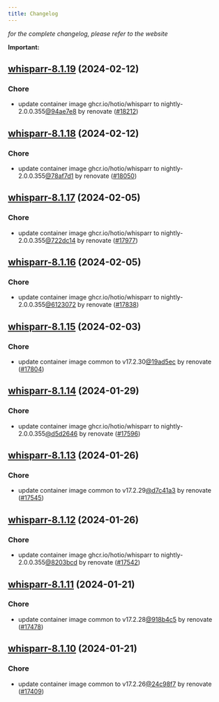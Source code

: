 ```yaml
---
title: Changelog
---
```



*for the complete changelog, please refer to the website*

**Important:**




## [whisparr-8.1.19](https://github.com/truecharts/charts/compare/whisparr-8.1.18...whisparr-8.1.19) (2024-02-12)

### Chore



- update container image ghcr.io/hotio/whisparr to nightly-2.0.0.355[@94ae7e8](https://github.com/94ae7e8) by renovate ([#18212](https://github.com/truecharts/charts/issues/18212))


## [whisparr-8.1.18](https://github.com/truecharts/charts/compare/whisparr-8.1.17...whisparr-8.1.18) (2024-02-12)

### Chore



- update container image ghcr.io/hotio/whisparr to nightly-2.0.0.355[@78af7d1](https://github.com/78af7d1) by renovate ([#18050](https://github.com/truecharts/charts/issues/18050))


## [whisparr-8.1.17](https://github.com/truecharts/charts/compare/whisparr-8.1.16...whisparr-8.1.17) (2024-02-05)

### Chore



- update container image ghcr.io/hotio/whisparr to nightly-2.0.0.355[@722dc14](https://github.com/722dc14) by renovate ([#17977](https://github.com/truecharts/charts/issues/17977))


## [whisparr-8.1.16](https://github.com/truecharts/charts/compare/whisparr-8.1.15...whisparr-8.1.16) (2024-02-05)

### Chore



- update container image ghcr.io/hotio/whisparr to nightly-2.0.0.355[@6123072](https://github.com/6123072) by renovate ([#17838](https://github.com/truecharts/charts/issues/17838))


## [whisparr-8.1.15](https://github.com/truecharts/charts/compare/whisparr-8.1.14...whisparr-8.1.15) (2024-02-03)

### Chore



- update container image common to v17.2.30[@19ad5ec](https://github.com/19ad5ec) by renovate ([#17804](https://github.com/truecharts/charts/issues/17804))


## [whisparr-8.1.14](https://github.com/truecharts/charts/compare/whisparr-8.1.13...whisparr-8.1.14) (2024-01-29)

### Chore



- update container image ghcr.io/hotio/whisparr to nightly-2.0.0.355[@d5d2646](https://github.com/d5d2646) by renovate ([#17596](https://github.com/truecharts/charts/issues/17596))


## [whisparr-8.1.13](https://github.com/truecharts/charts/compare/whisparr-8.1.12...whisparr-8.1.13) (2024-01-26)

### Chore



- update container image common to v17.2.29[@d7c41a3](https://github.com/d7c41a3) by renovate ([#17545](https://github.com/truecharts/charts/issues/17545))


## [whisparr-8.1.12](https://github.com/truecharts/charts/compare/whisparr-8.1.11...whisparr-8.1.12) (2024-01-26)

### Chore



- update container image ghcr.io/hotio/whisparr to nightly-2.0.0.355[@8203bcd](https://github.com/8203bcd) by renovate ([#17542](https://github.com/truecharts/charts/issues/17542))


## [whisparr-8.1.11](https://github.com/truecharts/charts/compare/whisparr-8.1.10...whisparr-8.1.11) (2024-01-21)

### Chore



- update container image common to v17.2.28[@918b4c5](https://github.com/918b4c5) by renovate ([#17478](https://github.com/truecharts/charts/issues/17478))


## [whisparr-8.1.10](https://github.com/truecharts/charts/compare/whisparr-8.1.9...whisparr-8.1.10) (2024-01-21)

### Chore



- update container image common to v17.2.26[@24c98f7](https://github.com/24c98f7) by renovate ([#17409](https://github.com/truecharts/charts/issues/17409))